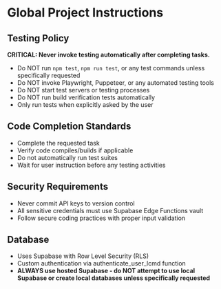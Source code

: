 # Global Project Instructions

## Testing Policy
**CRITICAL: Never invoke testing automatically after completing tasks.**

- Do NOT run `npm test`, `npm run test`, or any test commands unless specifically requested
- Do NOT invoke Playwright, Puppeteer, or any automated testing tools
- Do NOT start test servers or testing processes
- Do NOT run build verification tests automatically
- Only run tests when explicitly asked by the user

## Code Completion Standards
- Complete the requested task
- Verify code compiles/builds if applicable
- Do not automatically run test suites
- Wait for user instruction before any testing activities

## Security Requirements
- Never commit API keys to version control
- All sensitive credentials must use Supabase Edge Functions vault
- Follow secure coding practices with proper input validation

## Database
- Uses Supabase with Row Level Security (RLS)
- Custom authentication via authenticate_user_lcmd function
- **ALWAYS use hosted Supabase - do NOT attempt to use local Supabase or create local databases unless specifically requested**